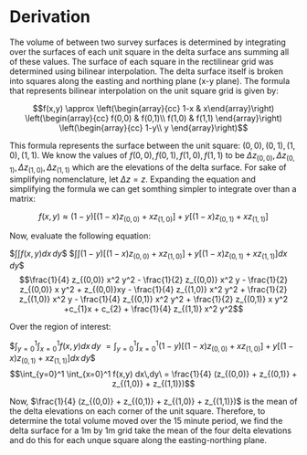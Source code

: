 # Derivation
The volume of between two survey surfaces is determined by integrating over the surfaces of each unit square in the delta surface ans summing all of these values. The surface of each square in the rectilinear grid was determined using bilinear interpolation. The delta surface itself is broken into squares along the easting and northing plane (x-y plane). The formula that represents bilinear interpolation on the unit square grid is given by:

$$f(x,y) \approx  \left(\begin{array}{cc} 
1-x & x\end{array}\right) \left(\begin{array}{cc} 
f(0,0) & f(0,1)\\
f(1,0) & f(1,1)
\end{array}\right) \left(\begin{array}{cc} 
1-y\\
y
\end{array}\right)$$

This formula represents the surface between the unit square: $(0,0), (0,1), (1,0), (1,1)$. We know the values of $f(0,0), f(0,1), f(1,0), f(1,1)$ to be $\Delta z_{(0,0)}, \Delta z_{(0,1)}, \Delta z_{(1,0)}, \Delta z_{(1,1)}$ which are the elevations of the delta surface. For sake of simplifying nomenclature, let $\Delta z = z$. Expanding the equation and simplifying the formula we can get somthing simpler to integrate over than a matrix:

$$f(x,y) \approx (1-y)[(1-x)z_{(0,0)}+xz_{(1,0)}]+y[(1-x)z_{(0,1)}+xz_{(1,1)}]$$

Now, evaluate the following equation:

$$\int \int f(x,y) dx\,dy\$$
$$\int \int (1-y)[(1-x)z_{(0,0)}+xz_{(1,0)}]+y[(1-x)z_{(0,1)}+xz_{(1,1)}] dx\,dy\$$
$$\frac{1}{4} z_{(0,0)} x^2 y^2 - \frac{1}{2} z_{(0,0)} x^2 y - \frac{1}{2} z_{(0,0)} x y^2 + z_{(0,0)}xy - \frac{1}{4} z_{(1,0)} x^2 y^2 + \frac{1}{2} z_{(1,0)} x^2 y - \frac{1}{4} z_{(0,1)} x^2 y^2 + \frac{1}{2} z_{(0,1)} x y^2 +c_{1}x + c_{2} + \frac{1}{4} z_{(1,1)} x^2 y^2$$

Over the region of interest:

$$\int_{y=0}^1 \int_{x=0}^1 f(x,y) dx\,dy\ = \int_{y=0}^1 \int_{x=0}^1 (1-y)[(1-x)z_{(0,0)}+xz_{(1,0)}]+y[(1-x)z_{(0,1)}+xz_{(1,1)}] dx\,dy\$$
$$\int_{y=0}^1 \int_{x=0}^1 f(x,y) dx\,dy\ = \frac{1}{4} (z_{(0,0)} + z_{(0,1)} + z_{(1,0)} + z_{(1,1)})$$

Now, $\frac{1}{4} (z_{(0,0)} + z_{(0,1)} + z_{(1,0)} + z_{(1,1)})$ is the mean of the delta elevations on each corner of the unit square. Therefore, to determine the total volume moved over the 15 minute period, we find the delta surface for a 1m by 1m grid take the mean of the four delta elevations and do this for each unque square along the easting-northing plane. 


<!--
z00 - (z00)/2 + (z10)/2 - (z00)/2 + (z01)/2 + (z00)/4 - (z10)/4 - (z01)/4 + (z11)/4

(z00)/4 + (z10)/4 + (z01)/4 + (z11)/4

mean(z00 + z01 + z10 + z11)